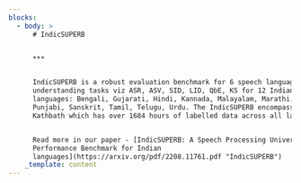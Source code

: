 ```yaml
---
blocks:
  - body: >
      # IndicSUPERB


      ***


      IndicSUPERB is a robust evaluation benchmark for 6 speech language
      understanding tasks viz ASR, ASV, SID, LID, QbE, KS for 12 Indian
      languages: Bengali, Gujarati, Hindi, Kannada, Malayalam, Marathi, Odia,
      Punjabi, Sanskrit, Tamil, Telugu, Urdu. The IndicSUPERB encompasses
      Kathbath which has over 1684 hours of labelled data across all languages.


      Read more in our paper - [IndicSUPERB: A Speech Processing Universal
      Performance Benchmark for Indian
      languages](https://arxiv.org/pdf/2208.11761.pdf "IndicSUPERB")
    _template: content
---
```


